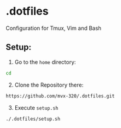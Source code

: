 # .dotfiles
Configuration for Tmux, Vim and Bash

## Setup:
1. Go to the `home` directory:
``` bash
cd
```
2. Clone the Repository there:
``` bash
https://github.com/mvx-320/.dotfiles.git
``` 
3. Execute `setup.sh`
``` bash
./.dotfiles/setup.sh
```
